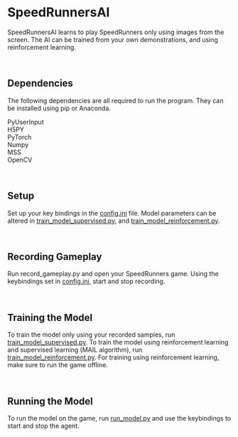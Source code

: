 SpeedRunnersAI
================

SpeedRunnersAI learns to play SpeedRunners only using images from the screen. The AI can be trained from your own demonstrations, and using reinforcement learning.

&nbsp;

## Dependencies ##

The following dependencies are all required to run the program. They can be installed using pip or Anaconda.

PyUserInput\
H5PY\
PyTorch\
Numpy\
MSS\
OpenCV

&nbsp;

## Setup ##

Set up your key bindings in the [config.ini](config.ini) file. Model parameters can be altered in [train_model_supervised.py](train_model_supervised), and [train_model_reinforcement.py](train_model_reinforcement.py).

&nbsp;

## Recording Gameplay ##

Run record_gameplay.py and open your SpeedRunners game. Using the keybindings set in [config.ini](config.ini), start and stop recording.

&nbsp;

## Training the Model ##

To train the model only using your recorded samples, run [train_model_supervised.py](train_model_supervised.py). To train the model using reinforcement learning and supervised learning (MAIL algorithm), run [train_model_reinforcement.py](train_model_reinforcement.py). For training using reinforcement learning, make sure to run the game offline.

&nbsp;

## Running the Model ##

To run the model on the game, run [run_model.py](run_model.py) and use the keybindings to start and stop the agent.

